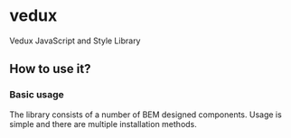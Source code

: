 # vedux
Vedux JavaScript and Style Library

## How to use it?

### Basic usage

  The library consists of a number of BEM designed components. Usage is simple and there are multiple installation methods.

